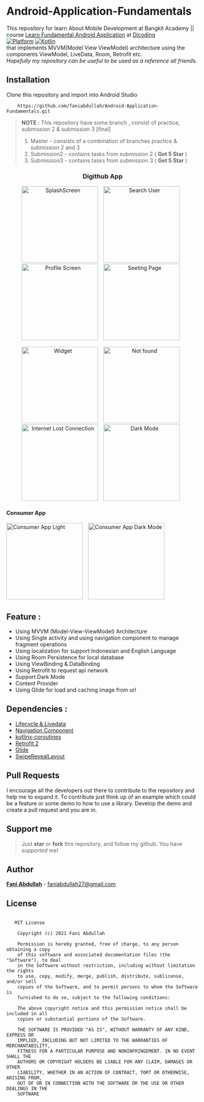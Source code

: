 # Android-Application-Fundamentals
This repository for learn About Mobile Development at Bangkit Academy || course  [Learn Fundamental Android Application](https://www.dicoding.com/academies/14)  at [Dicoding](https://www.dicoding.com) </br>
[![Platform](https://img.shields.io/badge/platform-Android-green.svg)](http://developer.android.com/index.html) [![Kotlin](https://img.shields.io/badge/kotlin-1.4.32-blue.svg)](http://kotlinlang.org) <br>
that implements MVVM(Model View ViewModel) architecture using the components ViewModel, LiveData, Room, Retrofit etc.    
*Hopefully my repository can be useful to be used as a reference all friends.*

## Installation 
Clone this repository and import into Android Studio    
```
    https://github.com/faniabdullah/Android-Application-Fundamentals.git
```    
> **NOTE :**  This repository have some branch , consist of practice, submission 2 & submission 3 [final] 
> 1. Master - consists of a combination of branches practice & submission 2 and 3
> 3. Submission2 - contains tasks from submission 2 ( **Get 5 Star** )
> 4. Submission3 - contains tasks from submission 3 ( **Get 5 Star** )
> 

  
<h3 align="center"> Digithub App </h3>
<p align="center"> 
    <img src="https://media.giphy.com/media/AnwCISsF6Cs4m4CvGg/giphy.gif"
        alt="SplashScreen"    
        style="margin-right: 10px;"    
        width="200" />
    <img src="https://media.giphy.com/media/0SqPa0Ro8Hr6S7HOd8/giphy.gif"
        alt="Search User"    
        style="margin-right: 10px;"    
        width="200" />
    <img src="https://media.giphy.com/media/QxEoXs8ohosIGzIgCM/giphy.gif"
        alt="Profile Screen"    
        style="margin-right: 10px;"    
        width="200" />
    <img src="https://media.giphy.com/media/mADwo730bHmYRa2IIS/giphy.gif"?raw=true"
        alt="Seeting Page"    
        style="margin-right: 10px;"    
        width="200" />
</p>
<p align="center">
    <img src="https://media.giphy.com/media/gB5o3WMX9eeV10jEKl/giphy.gif"
        alt="Widget"    
        style="margin-right: 10px;"    
        width="200" />
    <img src="https://media.giphy.com/media/lffDbROUkgXwP9TTZG/giphy.gif"
        alt="Not found"    
        style="margin-right: 10px;"    
        width="200" />
    <img src="https://media.giphy.com/media/gr5IGrrWolMlSDOJXQ/giphy.gif"
        alt="Internet Lost Connection"    
        style="margin-right: 10px;"    
        width="200" />
    <img src="https://media.giphy.com/media/hRQVe4BZ2q7xpEU1Gj/giphy.gif"?raw=true"
        alt="Dark Mode"    
        style="margin-right: 10px;"    
        width="200" />
</p>
<h4> Consumer App </h3>
<p>
    <img src="https://i.imgur.com/y1pl7vC.jpg"
        alt="Consumer App Light"    
        style="margin-right: 10px;"    
        width="200" />
    <img src="https://i.imgur.com/mtxdnOr.jpg"
        alt="Consumer App Dark Mode"    
        style="margin-right: 10px;"    
        width="200" />
</p>


## Feature :
- Using MVVM (Model-View-ViewModel) Architecture
- Using Single activity and using navigation component to manage fragment operations
- Using localization for support Indonesian and English Language
- Using Room Persistence for local database
- Using ViewBinding & DataBinding
- Using Retrofit to request api network
- Support Dark Mode
- Content Provider
- Using Glide for load and caching image from url
    
## Dependencies :
- [Lifecycle & Livedata](https://developer.android.com/jetpack/androidx/releases/lifecycle)
- [Navigation Component](https://developer.android.com/jetpack/androidx/releases/navigation)
- [kotlinx-coroutines](https://developer.android.com/kotlin/coroutines)    
- [Retrofit 2](https://square.github.io/retrofit/)    
- [Glide](https://github.com/bumptech/glide)    
- [SwipeRevealLayout](https://github.com/chthai64/SwipeRevealLayout)    

## Pull Requests
I encourage all the developers out there to contribute to the repository and help me to expand it. To contribute just think up of an example which could be a feature or some demo to how to use a library. Develop the demo and create a pull request and you are in.

## Support me 
> Just  **star** or  **fork** this repository, and follow my github. You have *supported* me!
    
## Author
[**Fani Abdullah**](https://www.linkedin.com/in/faniabdullah/) - faniabdullah27@gmail.com


## License 
```

   MIT License

    Copyright (c) 2021 Fani Abdullah

    Permission is hereby granted, free of charge, to any person obtaining a copy
    of this software and associated documentation files (the "Software"), to deal
    in the Software without restriction, including without limitation the rights
    to use, copy, modify, merge, publish, distribute, sublicense, and/or sell
    copies of the Software, and to permit persons to whom the Software is
    furnished to do so, subject to the following conditions:

    The above copyright notice and this permission notice shall be included in all
    copies or substantial portions of the Software.

    THE SOFTWARE IS PROVIDED "AS IS", WITHOUT WARRANTY OF ANY KIND, EXPRESS OR
    IMPLIED, INCLUDING BUT NOT LIMITED TO THE WARRANTIES OF MERCHANTABILITY,
    FITNESS FOR A PARTICULAR PURPOSE AND NONINFRINGEMENT. IN NO EVENT SHALL THE
    AUTHORS OR COPYRIGHT HOLDERS BE LIABLE FOR ANY CLAIM, DAMAGES OR OTHER
    LIABILITY, WHETHER IN AN ACTION OF CONTRACT, TORT OR OTHERWISE, ARISING FROM,
    OUT OF OR IN CONNECTION WITH THE SOFTWARE OR THE USE OR OTHER DEALINGS IN THE
    SOFTWARE

``` 
